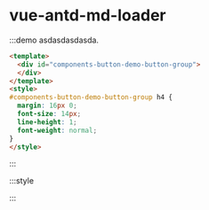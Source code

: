 
# vue-antd-md-loader
:::demo
asdasdasdasda.
```html
<template>
  <div id="components-button-demo-button-group">
  </div>
</template>
<style>
#components-button-demo-button-group h4 {
  margin: 16px 0;
  font-size: 14px;
  line-height: 1;
  font-weight: normal;
}
</style>
```
:::

:::style
<style>
#components-button-demo-button-group h4 {
  margin: 16px 0;
  font-size: 14px;
  line-height: 1;
  font-weight: normal;
}
</style>
:::
